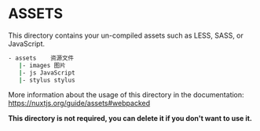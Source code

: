 # ASSETS

This directory contains your un-compiled assets such as LESS, SASS, or JavaScript.

```bash
- assets    资源文件
   |- images 图片
   |- js JavaScript
   |- stylus stylus
```
More information about the usage of this directory in the documentation:
https://nuxtjs.org/guide/assets#webpacked

**This directory is not required, you can delete it if you don't want to use it.**
